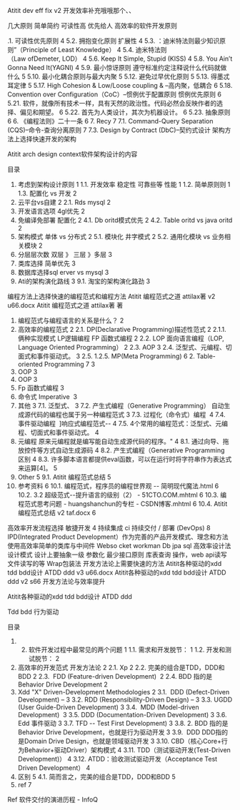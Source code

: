 Atitit dev eff fix v2 开发效率补充哦哦那个、、

几大原则
简单简约
可读性高 优先给人
高效率的软件开发原则

.1. 可读性优先原则	4
5.2. 拥抱变化原则  扩展性	4
5.3.  ：迪米特法则最少知识原则”（Principle of Least Knowledge）	4
5.4. 迪米特法则（Law ofDemeter, LOD）	4
 5.6. Keep It Simple, Stupid (KISS)	4
 5.8. You Ain’t Gonna Need It(YAGNI)	4
5.9. 最小惊讶原则 遵守标准约定注释说什么代码就做什么	5
5.10. 最小化耦合原则与最大内聚	5
 5.12. 避免过早优化原则	5
5.13. 得墨忒耳定律	5
  5.17. High Cohesion & Low/Loose coupling & –高内聚，低耦合	6
5.18. Convention over Configuration（CoC）–惯例优于配置原则 惯例优先原则	6
 5.21. 软件，就像所有技术一样，具有天然的政治性。代码必然会反映作者的选择、偏见和期望。	6
5.22. 首先为人类设计，其次为机器设计。	6
5.23. 抽象原则	6
6. 《编程法则》二十一条	6
7. Recy	7
7.1. Command-Query Separation (CQS)–命令-查询分离原则	7
 7.3. Design by Contract (DbC)–契约式设计
架构方法上选择快速开发的架构

Atitit arch design context软件架构设计的内容

目录
1. 考虑到架构设计原则	1
1.1. 开发效率  稳定性 可靠些等 性能	1
1.2. 简单原则则	1
1.3. 配置化 vs 开发	2
2. 云平台vs自建	2
2.1. Rds mysql	2
3. 开发语言选项 4gl优先	2
4. 免编译免部署 配置化	2
4.1. Db oritd模式优先	2
4.2. Table oritd vs java oritd	2
5. 架构模式   单体 vs 分布式	2
5.1. 模块化  井字模式	2
5.2. 通用化模块 vs 业务相关模块	2
6. 分层层次数 双层 》 三层 》多层	3
7. 类库选择 简单优先	3
8. 数据库选择sql erver vs mysql	3
9. Ati的架构演化路线	3
9.1. 淘宝的架构演化路劲	3


编程方法上选择快速的编程范式和编程方法
Atitit 编程范式之道 attilax著 v2 u66.docx
Atitit 编程范式之道 attilax著   著

1. 编程范式与编程语言的关系是什么？	2
2. 高效率的编程范式	2
2.1. DP(Declarative Programming)描述性范式	2
2.1.1. 俩种实现模式 LP逻辑编程 FP 函数式编程	2
2.2. LOP  面向语言编程（LOP, Language Oriented Programming）	2
2.3. AOP	3
2.4. 泛型式、元编程、切面式和事件驱动式。	3
2.5. 1.2.5. MP(Meta Programming)	6 2. Table-oriented Programming 7	3
3. OOP	3
4. OOP	3
5. Fp 函数式编程	3
6. 命令式  Imperative 	3
7. 其他	3
7.1. 泛型式、	3
7.2. 产生式编程（Generative Programming） 自动生成源代码的编程也属于另一种编程范式	3
7.3. 过程化（命令式）编程 	4
7.4. 事件驱动编程  ]响应式编程范式--	4
7.5. 4个常用的编程范式：泛型式、元编程、切面式和事件驱动式。	4
8. 元编程  原来元编程就是编写能自动生成源代码的程序。"	4
8.1. 通过向导、拖放控件等方式自动生成源码	4
8.2. 产生式编程（Generative Programming 区别	4
8.3. 许多脚本语言都提供eval函数，可以在运行时将字符串作为表达式来运算[4]。	5
9. Other	5
9.1. Atitit 编程范式总结	5
10. 参考资料	6
10.1. 编程范式，程序员的编程世界观 -- 简明现代魔法.html	6
10.2. 3.2 超级范式--提升语言的级别（2） - 51CTO.COM.mhtml	6
10.3. 编程范式思考问题 - huangshanchun的专栏 - CSDN博客.mhtml	6
10.4. Atitit 编程范式总结 v2 taf.docx	6

高效率开发流程选择
敏捷开发	4
 持续集成	ci 
持续交付 / 部署 (DevOps)	8
IPD(Integrated Product Development）作为完善的产品开发模式、理念和方法
使用高效率简单的类库与中间件
Webso cket workman
Db jpa sql
高效率设计法 设计模式
设计上要抽象一级 参数化
最少接口原则
库表查询 操作，web api读写 文件读写的等
Wrap包装法
开发方法论上需要快速的方法
Atitit各种驱动的xdd  tdd  bdd设计 ATDD ddd v3 u66.docx
Atitit各种驱动的xdd  tdd  bdd设计 ATDD ddd v2 s66
开发方法论与效率提升

Atitit各种驱动的xdd  tdd  bdd设计 ATDD ddd

Tdd bdd 行为驱动

目录
1. 2. 软件开发过程中最常见的两个问题	1
1.1. 需求和开发脱节：	1
1.2. 开发和测试脱节：	2
2. 高效率的开发范式 开发方法论	2
2.1. Xp	2
2.2. 完美的组合是TDD，DDD和BDD	2
2.3.  FDD (Feature-driven Development) 	2
2.4. BDD  指的是Behavior Drive Development	2
3. Xdd "X" Driven-Development Methodologies	2
3.1.  DDD (Defect-Driven Development) –	3
3.2. RDD (Responsibility-Driven Design) –	3
3.3. UGDD (User Guide-Driven Development)	3
3.4.  MDD (Model-driven Development) 	3
3.5. DDD (Documentation-Driven Development)	3
3.6. Edd 事件驱动	3
3.7. TFD -- Test First Development)	3
3.8. 2. BDD  指的是Behavior Drive Development，也就是行为驱动开发	3
3.9.  DDD DDD指的是Domain Drive Design，也就是领域驱动开发	3
3.10. CBD（核心Core+行为Behavior+驱动Driver）架构模式	4
3.11. TDD（测试驱动开发(Test-Driven Development)）	4
3.12. ATDD：验收测试驱动开发（Acceptance Test Driven Development）	4
4. 区别	5
4.1. 简而言之，完美的组合是TDD，DDD和BDD	5
5. ref	7

Ref
软件交付的演进历程 - InfoQ
